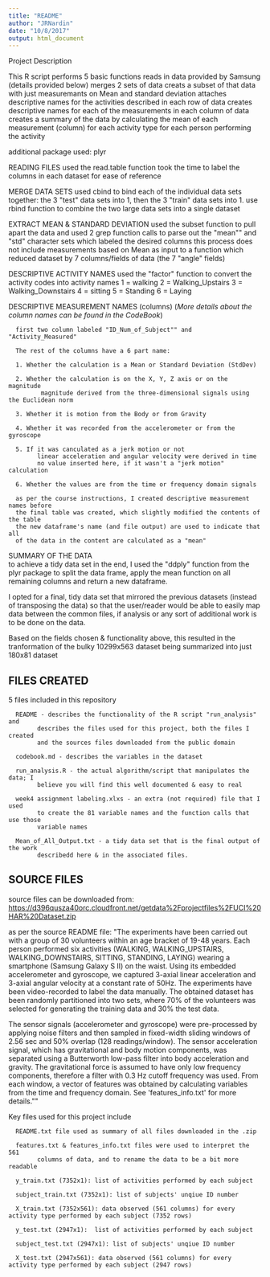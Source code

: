 ```yaml
---
title: "README"
author: "JRNardin"
date: "10/8/2017"
output: html_document
---
```


Project Description

This R script performs 5 basic functions
      reads in data provided by Samsung (details provided below)
      merges 2 sets of data
      creats a subset of that data with just measuremants on Mean and standard deviation
      attaches descriptive names for the activities described in each row of data
      creates descriptive names for each of the measurements in each column of data
      creates a summary of the data by calculating the mean of each measurement (column)
            for each activity type for each person performing the activity

additional package used: plyr 

READING FILES
      used the read.table function
      took the time to label the columns in each dataset for ease of reference
      
MERGE DATA SETS
      used cbind to bind each of the individual data sets together: the 3 "test"
            data sets into 1, then the 3 "train" data sets into 1.
      use rbind function to combine the two large data sets into a single dataset
      
EXTRACT MEAN & STANDARD DEVIATION
      used the subset function to pull apart the data
      and used 2 grep function calls to parse out the "mean"" and "std" character
            sets which labeled the desired columns
      this process does not include measurements based on Mean as input to a function
            which reduced dataset by 7 columns/fields of data (the 7 "angle" fields)
            
DESCRIPTIVE ACTIVITY NAMES
      used the "factor" function to convert the activity codes into activity names
      1 = walking
      2 = Walking_Upstairs
      3 = Walking_Downstairs
      4 = sitting
      5 = Standing
      6 = Laying

DESCRIPTIVE MEASUREMENT NAMES (columns)  (*More details about the column names can be found in the CodeBook*)

      first two column labeled "ID_Num_of_Subject"" and "Activity_Measured"
      
      The rest of the columns have a 6 part name:
      
      1. Whether the calculation is a Mean or Standard Deviation (StdDev)
      
      2. Whether the calculation is on the X, Y, Z axis or on the magnitude 
             magnitude derived from the three-dimensional signals using the Euclidean norm
      
      3. Whether it is motion from the Body or from Gravity
      
      4. Whether it was recorded from the accelerometer or from the gyroscope
      
      5. If it was canculated as a jerk motion or not
            linear acceleration and angular velocity were derived in time
            no value inserted here, if it wasn't a "jerk motion" calculation
      
      6. Whether the values are from the time or frequency domain signals
      
      as per the course instructions, I created descriptive measurement names before
      the final table was created, which slightly modified the contents of the table
      the new dataframe's name (and file output) are used to indicate that all
      of the data in the content are calculated as a "mean"
     

SUMMARY OF THE DATA      
      to achieve a tidy data set in the end, I used the "ddply" function 
            from the plyr package to split the data frame, 
            apply the mean function on all remaining columns
            and return a new dataframe.
      
I opted for a final, tidy data set that mirrored the previous datasets (instead 
of transposing the data) so that the user/reader would be able to easily map 
data between the common files, if analysis or any sort of  additional work is 
to be done on the data. 
      
Based on the fields chosen & functionality above, this resulted in the tranformation
            of the bulky 10299x563 dataset being summarized into just 180x81 dataset
        
## FILES CREATED
5 files included in this repository

      README - describes the functionality of the R script "run_analysis" and 
            describes the files used for this project, both the files I created
            and the sources files downloaded from the public domain

      codebook.md - describes the variables in the dataset

      run_analysis.R - the actual algorithm/script that manipulates the data; I 
            believe you will find this well documented & easy to real

      week4 assignment labeling.xlxs - an extra (not required) file that I used
            to create the 81 variable names and the function calls that use those
            variable names

      Mean_of_All_Output.txt - a tidy data set that is the final output of the work
            describedd here & in the associated files.

## SOURCE FILES
source files can be downloaded from: https://d396qusza40orc.cloudfront.net/getdata%2Fprojectfiles%2FUCI%20HAR%20Dataset.zip

as per the source README file: "The experiments have been carried out with a group of 30 volunteers within an age bracket of 19-48 years. Each person performed six activities (WALKING, WALKING_UPSTAIRS, WALKING_DOWNSTAIRS, SITTING, STANDING, LAYING) wearing a smartphone (Samsung Galaxy S II) on the waist. Using its embedded accelerometer and gyroscope, we captured 3-axial linear acceleration and 3-axial angular velocity at a constant rate of 50Hz. The experiments have been video-recorded to label the data manually. The obtained dataset has been randomly partitioned into two sets, where 70% of the volunteers was selected for generating the training data and 30% the test data. 

The sensor signals (accelerometer and gyroscope) were pre-processed by applying noise filters and then sampled in fixed-width sliding windows of 2.56 sec and 50% overlap (128 readings/window). The sensor acceleration signal, which has gravitational and body motion components, was separated using a Butterworth low-pass filter into body acceleration and gravity. The gravitational force is assumed to have only low frequency components, therefore a filter with 0.3 Hz cutoff frequency was used. From each window, a vector of features was obtained by calculating variables from the time and frequency domain. See 'features_info.txt' for more details.""


Key files used for this project include
      
      README.txt file used as summary of all files downloaded in the .zip
      
      features.txt & features_info.txt files were used to interpret the 561 
            columns of data, and to rename the data to be a bit more readable
      
      y_train.txt (7352x1): list of activities performed by each subject
            
      subject_train.txt (7352x1): list of subjects' unqiue ID number
      
      X_train.txt (7352x561): data observed (561 columns) for every activity type performed by each subject (7352 rows)
      
      y_test.txt (2947x1):  list of activities performed by each subject
      
      subject_test.txt (2947x1): list of subjects' unqiue ID number
      
      X_test.txt (2947x561): data observed (561 columns) for every activity type performed by each subject (2947 rows)
